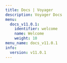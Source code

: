 ```yaml
---
title: Docs | Voyager
description: Voyager Docs
menu:
  docs_v11.0.1:
    identifier: welcome
    name: Welcome
    weight: 10
menu_name: docs_v11.0.1
info:
  version: v11.0.1
---
```


